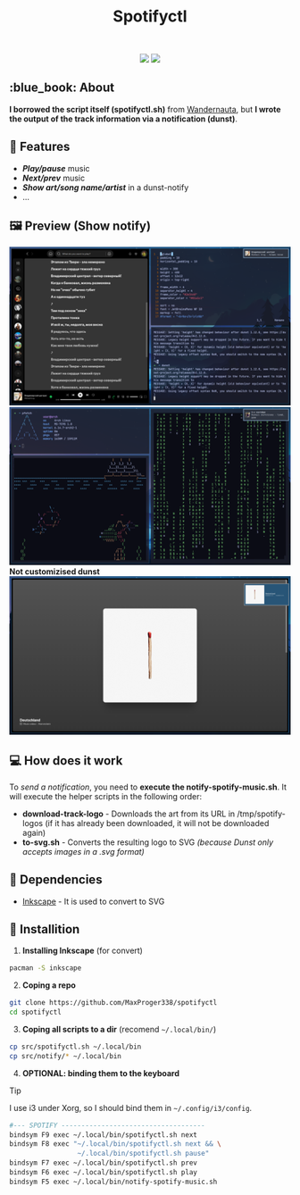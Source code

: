 <h1 align="center">Spotifyctl</h1>

<!-- BADGES -->
</br>

<p align="center">
  <img src="https://img.shields.io/github/issues/MaxProger338/spotifyctl?style=for-the-badge">
  <img src="https://img.shields.io/github/repo-size/MaxProger338/spotifyctl?style=for-the-badge">
  </br>
</p>

<!-- ABOUT -->
<h2 align="left"> :blue_book: About</h2> 

__I borrowed the script itself (spotifyctl.sh)__ from [Wandernauta](https://gist.github.com/wandernauta/6800547), but **I wrote the output of the track information via a notification (dunst)**.

<!-- FEATURES -->
## 🚀 Features
* ***Play/pause*** music
* ***Next/prev*** music
* ***Show art/song name/artist*** in a dunst-notify
* ...

<!-- PREVIEW -->
## 🖼️ Preview (Show notify)
![preview](docs/assets/preview/2.png)
![preview](docs/assets/preview/3.png)
**Not customizised dunst**
![preview](docs/assets/preview/1.png)

<!-- HOW DOES IT WORK -->
## 💻 How does it work 
To *send a notification*, you need to **execute the notify-spotify-music.sh**.
It will execute the helper scripts in the following order:

- **download-track-logo** - Downloads the art from its URL in /tmp/spotify-logos (if it has already been downloaded, it will not be downloaded again)
- **to-svg.sh** - Converts the resulting logo to SVG *(because Dunst only accepts images in a .svg format)*

<!-- DEPENDENCIES -->
## 🗿 Dependencies

- [Inkscape](https://inkscape.org/) - It is used to convert to SVG

<!-- INSTALLITION -->
## 📘 Installition

1. **Installing Inkscape** (for convert)
```bash
pacman -S inkscape 
```
2. **Coping a repo**
```bash
git clone https://github.com/MaxProger338/spotifyctl
cd spotifyctl
```
3. **Coping all scripts to a dir** (recomend `~/.local/bin/`)
```bash
cp src/spotifyctl.sh ~/.local/bin
cp src/notify/* ~/.local/bin
```
4. **OPTIONAL: binding them to the keyboard** 

> [!TIP]
> I use i3 under Xorg, so I should bind them in `~/.config/i3/config`.

```bash
#--- SPOTIFY ------------------------------------
bindsym F9 exec ~/.local/bin/spotifyctl.sh next
bindsym F8 exec "~/.local/bin/spotifyctl.sh next && \
                 ~/.local/bin/spotifyctl.sh pause"
bindsym F7 exec ~/.local/bin/spotifyctl.sh prev
bindsym F6 exec ~/.local/bin/spotifyctl.sh play
bindsym F5 exec ~/.local/bin/notify-spotify-music.sh
```